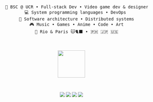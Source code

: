 <div align="center">
<br><br>
<pre>
    💼 BSC @ UCR • Full-stack Dev • Video game dev & designer
    💻 System programming languages • DevOps 
    📖 Software architecture • Distributed systems
    🎮 Music • Games • Anime • Code • Art
    🐾 Rio & Paris 🐱🐈‍⬛ • 🇵🇭 🇯🇵 🇺🇸
</pre>
<br><br>
<img src="https://raw.githubusercontent.com/megbritt/megbritt/master/assets/ウェルシュ・コーギー.gif" height="90" />
<br><br><br>
    
[![](https://img.shields.io/badge/linkedin-0a66c2)](https://linkedin.com/)
[![](https://img.shields.io/badge/bluesky-6364ff)](https://bsky.app/)
[![](https://img.shields.io/badge/osu!-ff66ab)](https://osu.ppy.sh/)
[![](https://img.shields.io/badge/discord-69899c)](https://discord.com/)
</div>
